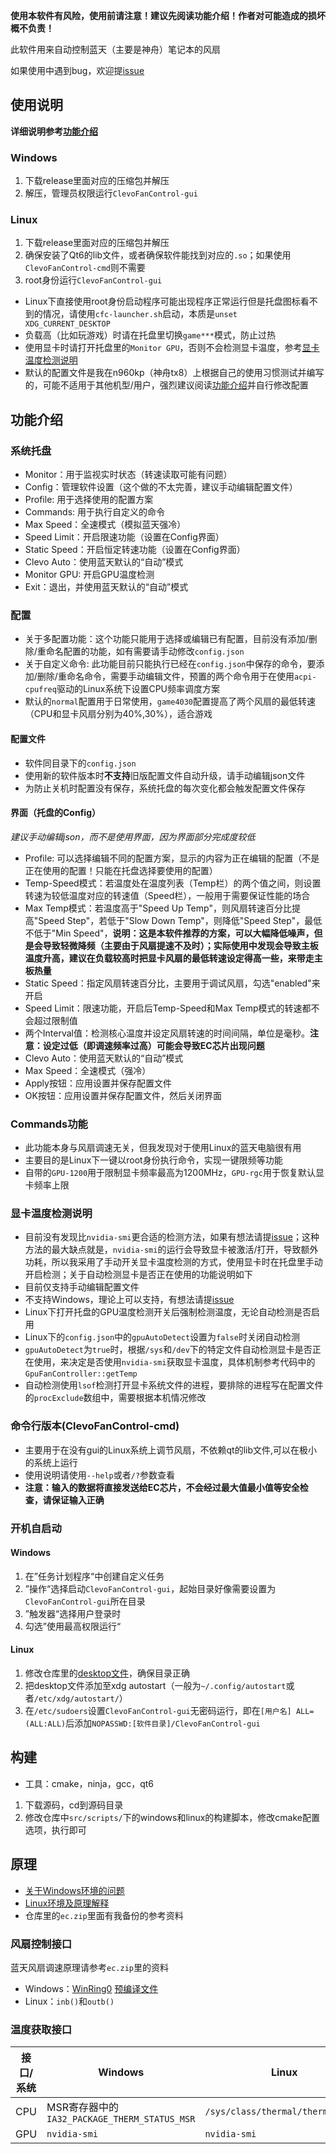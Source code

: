 **使用本软件有风险，使用前请注意！建议先阅读功能介绍！作者对可能造成的损坏概不负责！**

此软件用来自动控制蓝天（主要是神舟）笔记本的风扇

如果使用中遇到bug，欢迎提[issue](https://github.com/elight2/ClevoFanControl/issues)

## 使用说明

**详细说明参考[功能介绍](#功能介绍)**

### Windows

1. 下载release里面对应的压缩包并解压
2. 解压，管理员权限运行`ClevoFanControl-gui`

### Linux

1. 下载release里面对应的压缩包并解压
2. 确保安装了Qt6的lib文件，或者确保软件能找到对应的`.so`；如果使用`ClevoFanControl-cmd`则不需要
3. root身份运行`ClevoFanControl-gui`

* Linux下直接使用root身份启动程序可能出现程序正常运行但是托盘图标看不到的情况，请使用`cfc-launcher.sh`启动，本质是`unset XDG_CURRENT_DESKTOP`
* 负载高（比如玩游戏）时请在托盘里切换`game***`模式，防止过热
* 使用显卡时请打开托盘里的`Monitor GPU`，否则不会检测显卡温度，参考[显卡温度检测说明](#显卡温度检测说明)
* 默认的配置文件是我在n960kp（神舟tx8）上根据自己的使用习惯测试并编写的，可能不适用于其他机型/用户，强烈建议阅读[功能介绍](#功能介绍)并自行修改配置

## 功能介绍

### 系统托盘

* Monitor：用于监视实时状态（转速读取可能有问题）
* Config：管理软件设置（这个做的不太完善，建议手动编辑配置文件）
* Profile: 用于选择使用的配置方案
* Commands: 用于执行自定义的命令
* Max Speed：全速模式（模拟蓝天强冷）
* Speed Limit：开启限速功能（设置在Config界面）
* Static Speed：开启恒定转速功能（设置在Config界面）
* Clevo Auto：使用蓝天默认的“自动”模式
* Monitor GPU: 开启GPU温度检测
* Exit：退出，并使用蓝天默认的“自动”模式

### 配置

* 关于多配置功能：这个功能只能用于选择或编辑已有配置，目前没有添加/删除/重命名配置的功能，如有需要请手动修改`config.json`
* 关于自定义命令: 此功能目前只能执行已经在`config.json`中保存的命令，要添加/删除/重命名命令，需要手动编辑文件，预置的两个命令用于在使用`acpi-cpufreq`驱动的Linux系统下设置CPU频率调度方案
* 默认的`normal`配置用于日常使用，`game4030`配置提高了两个风扇的最低转速（CPU和显卡风扇分别为40%,30%），适合游戏

#### 配置文件

* 软件同目录下的`config.json`
* 使用新的软件版本时**不支持**旧版配置文件自动升级，请手动编辑json文件
* 为防止关机时配置没有保存，系统托盘的每次变化都会触发配置文件保存

#### 界面（托盘的Config）

*建议手动编辑json，而不是使用界面，因为界面部分完成度较低*

* Profile: 可以选择编辑不同的配置方案，显示的内容为正在编辑的配置（不是正在使用的配置！只能在托盘选择要使用的配置）
* Temp-Speed模式：若温度处在温度列表（Temp栏）的两个值之间，则设置转速为较低温度对应的转速值（Speed栏），一般用于需要保证性能的场合
* Max Temp模式：若温度高于"Speed Up Temp"，则风扇转速百分比提高"Speed Step"，若低于"Slow Down Temp"，则降低"Speed Step"，最低不低于"Min Speed"，**说明：这是本软件推荐的方案，可以大幅降低噪声，但是会导致轻微降频（主要由于风扇提速不及时）；实际使用中发现会导致主板温度升高，建议在负载较高时把显卡风扇的最低转速设定得高一些，来带走主板热量**
* Static Speed：指定风扇转速百分比，主要用于调试风扇，勾选"enabled"来开启
* Speed Limit：限速功能，开启后Temp-Speed和Max Temp模式的转速都不会超过限制值
* 两个Interval值：检测核心温度并设定风扇转速的时间间隔，单位是毫秒。**注意：设定过低（即调速频率过高）可能会导致EC芯片出现问题**
* Clevo Auto：使用蓝天默认的“自动”模式
* Max Speed：全速模式（强冷）
* Apply按钮：应用设置并保存配置文件
* OK按钮：应用设置并保存配置文件，然后关闭界面

### Commands功能

* 此功能本身与风扇调速无关，但我发现对于使用Linux的蓝天电脑很有用
* 主要目的是Linux下一键以root身份执行命令，实现一键限频等功能
* 自带的`GPU-1200`用于限制显卡频率最高为1200MHz，`GPU-rgc`用于恢复默认显卡频率上限

### 显卡温度检测说明

* 目前没有发现比`nvidia-smi`更合适的检测方法，如果有想法请提[issue](https://github.com/elight2/ClevoFanControl/issues)；这种方法的最大缺点就是，`nvidia-smi`的运行会导致显卡被激活/打开，导致额外功耗，所以我采用了手动开关显卡温度检测的方式，使用显卡时在托盘里手动开启检测；关于自动检测显卡是否正在使用的功能说明如下
* 目前仅支持手动编辑配置文件
* 不支持Windows，理论上可以支持，有想法请提[issue](https://github.com/elight2/ClevoFanControl/issues)
* Linux下打开托盘的GPU温度检测开关后强制检测温度，无论自动检测是否启用
* Linux下的`config.json`中的`gpuAutoDetect`设置为`false`时关闭自动检测
* `gpuAutoDetect`为`true`时，根据`/sys`和`/dev`下的特定文件自动检测显卡是否正在使用，来决定是否使用`nvidia-smi`获取显卡温度，具体机制参考代码中的`GpuFanController::getTemp`
* 自动检测使用`lsof`检测打开显卡系统文件的进程，要排除的进程写在配置文件的`procExclude`数组中，需要根据本机情况修改

### 命令行版本(ClevoFanControl-cmd)
* 主要用于在没有gui的Linux系统上调节风扇，不依赖qt的lib文件,可以在极小的系统上运行
* 使用说明请使用`--help`或者`/?`参数查看
* **注意：输入的数据将直接发送给EC芯片，不会经过最大值最小值等安全检查，请保证输入正确**

### 开机自启动

#### Windows

1. 在”任务计划程序“中创建自定义任务
2. ”操作“选择启动`ClevoFanControl-gui`，起始目录好像需要设置为`ClevoFanControl-gui`所在目录
3. ”触发器“选择用户登录时
4. 勾选”使用最高权限运行“

#### Linux

1. 修改仓库里的[desktop文件](src/scripts/start-cfc.desktop)，确保目录正确
2. 把desktop文件添加至xdg autostart（一般为`~/.config/autostart`或者`/etc/xdg/autostart/`）
3. 在`/etc/sudoers`设置`ClevoFanControl-gui`无密码运行，即在`[用户名] ALL=(ALL:ALL)`后添加`NOPASSWD:[软件目录]/ClevoFanControl-gui`

## 构建
* 工具：cmake，ninja，gcc，qt6
1. 下载源码，cd到源码目录
2. 修改仓库中`src/scripts/`下的windows和linux的构建脚本，修改cmake配置选项，执行即可

## 原理

* [关于Windows环境的问题](https://tieba.baidu.com/p/9101786783)
* [Linux环境及原理解释](https://tieba.baidu.com/p/9101786783)
* 仓库里的`ec.zip`里面有我备份的参考资料

### 风扇控制接口

蓝天风扇调速原理请参考`ec.zip`里的资料

* Windows：[WinRing0](https://github.com/GermanAizek/WinRing0) [预编译文件](https://github.com/QCute/WinRing0)
* Linux：`inb()`和`outb()`

### 温度获取接口

|接口/系统|Windows                                   |Linux                            |
|--------|------------------------------------------|---------------------------------|
|CPU     |MSR寄存器中的`IA32_PACKAGE_THERM_STATUS_MSR`|`/sys/class/thermal/thermal_zone`|
|GPU     |`nvidia-smi`                              |`nvidia-smi`                      |

